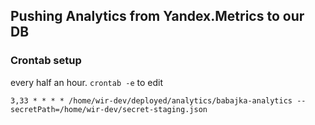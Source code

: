 ## Pushing Analytics from Yandex.Metrics to our DB

### Crontab setup

every half an hour. `crontab -e` to edit

`3,33 * * * * /home/wir-dev/deployed/analytics/babajka-analytics --secretPath=/home/wir-dev/secret-staging.json`
